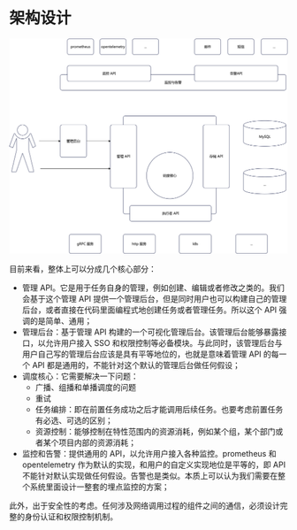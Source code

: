 # 架构设计

![img.png](img/architecture.png)

目前来看，整体上可以分成几个核心部分：
- 管理 API。它是用于任务自身的管理，例如创建、编辑或者修改之类的。我们会基于这个管理 API 提供一个管理后台，但是同时用户也可以构建自己的管理后台，或者直接在代码里面编程式地创建任务或者管理任务。所以这个 API 强调的是简单、通用；
- 管理后台：基于管理 API 构建的一个可视化管理后台。该管理后台能够暴露接口，以允许用户接入 SSO 和权限控制等必备模块。与此同时，该管理后台与用户自己写的管理后台应该是具有平等地位的，也就是意味着管理 API 的每一个 API 都是通用的，不能针对这个默认的管理后台做任何假设；
- 调度核心：它需要解决一下问题：
  - 广播、组播和单播调度的问题
  - 重试
  - 任务编排：即在前置任务成功之后才能调用后续任务。也要考虑前置任务有必选、可选的区别；
  - 资源控制：能够控制在特性范围内的资源消耗，例如某个组，某个部门或者某个项目内部的资源消耗；
- 监控和告警：提供通用的 API，以允许用户接入各种监控。prometheus 和 opentelemetry 作为默认的实现，和用户的自定义实现地位是平等的，即 API 不能针对默认实现做任何假设。告警也是类似。本质上可以认为我们需要在整个系统里面设计一整套的埋点监控的方案；

此外，出于安全性的考虑。任何涉及网络调用过程的组件之间的通信，必须设计完整的身份认证和权限控制机制。